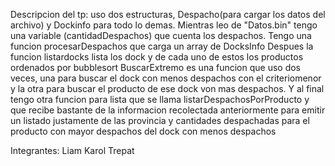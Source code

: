 Descripcion del tp: uso dos estructuras, Despacho(para cargar los datos del archivo) y Dockinfo para todo lo demas.
Mientras leo de "Datos.bin" tengo una variable (cantidadDespachos) que cuenta los despachos.
Tengo una funcion procesarDespachos que carga un array de DocksInfo
Despues la funcion listardocks lista los dock y de cada uno de estos los productos ordenados por bubblesort
BuscarExtremo es una funcion que uso dos veces, una para buscar el dock con menos despachos con el criteriomenor y 
la otra para buscar el producto de ese dock von mas despachos.
Y al final tengo otra funcion para lista que se llama listarDespachosPorProducto y que recibe bastante de la informacion 
recolectada anteriormente para emitir un listado justamente de las provincia y cantidades despachadas para el 
producto con mayor despachos del dock con menos despachos

Integrantes: Liam Karol Trepat
